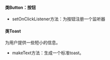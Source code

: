 #### 类Button：按钮

- setOnClickListener方法：为按钮注册一个监听器

#### 类Toast

为用户提供一些短小的信息。

- makeText方法：生成一个标准toast。